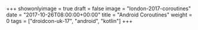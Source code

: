 +++
showonlyimage = true
draft = false
image = "london-2017-coroutines"
date = "2017-10-26T08:00:00+00:00"
title = "Android Coroutines"
weight = 0
tags = ["droidcon-uk-17", "android", "kotlin"]
+++

